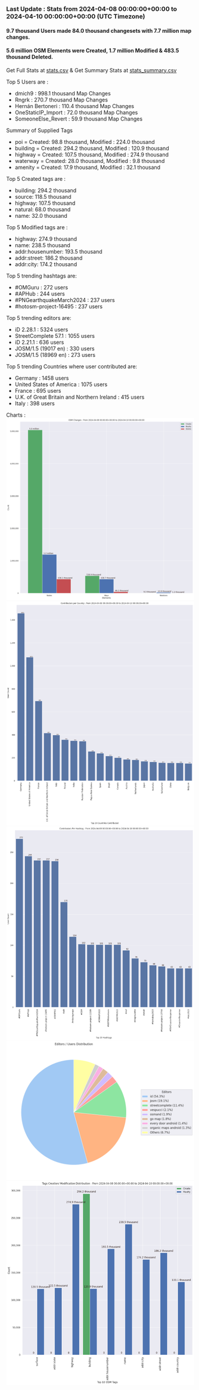 ### Last Update : Stats from 2024-04-08 00:00:00+00:00 to 2024-04-10 00:00:00+00:00 (UTC Timezone)

#### 9.7 thousand Users made 84.0 thousand changesets with 7.7 million map changes.
#### 5.6 million OSM Elements were Created, 1.7 million Modified & 483.5 thousand Deleted.
Get Full Stats at [stats.csv](/stats/Global/Daily/stats.csv)
 & Get Summary Stats at [stats_summary.csv](/stats/Global/Daily/stats_summary.csv)

Top 5 Users are : 
- dmich9 : 998.1 thousand Map Changes
- Rngrk : 270.7 thousand Map Changes
- Hernán Bertoneri : 110.4 thousand Map Changes
- OneStaticIP_Import : 72.0 thousand Map Changes
- SomeoneElse_Revert : 59.9 thousand Map Changes

Summary of Supplied Tags
- poi = Created: 98.8 thousand, Modified : 224.0 thousand
- building = Created: 294.2 thousand, Modified : 120.9 thousand
- highway = Created: 107.5 thousand, Modified : 274.9 thousand
- waterway = Created: 28.0 thousand, Modified : 9.8 thousand
- amenity = Created: 17.9 thousand, Modified : 32.1 thousand


Top 5 Created tags are :
- building: 294.2 thousand
- source: 118.5 thousand
- highway: 107.5 thousand
- natural: 68.0 thousand
- name: 32.0 thousand


Top 5 Modified tags are :
- highway: 274.9 thousand
- name: 238.5 thousand
- addr:housenumber: 193.5 thousand
- addr:street: 186.2 thousand
- addr:city: 174.2 thousand


Top 5 trending hashtags are:
- #OMGuru : 272 users
- #APHub : 244 users
- #PNGearthquakeMarch2024 : 237 users
- #hotosm-project-16495 : 237 users


Top 5 trending editors are:
- iD 2.28.1 : 5324 users
- StreetComplete 57.1 : 1055 users
- iD 2.21.1 : 636 users
- JOSM/1.5 (19017 en) : 330 users
- JOSM/1.5 (18969 en) : 273 users


Top 5 trending Countries where user contributed are:
- Germany : 1458 users
- United States of America : 1075 users
- France : 695 users
- U.K. of Great Britain and Northern Ireland : 415 users
- Italy : 398 users


 Charts : 
![Alt text](./stats_osm_changes.png) 
![Alt text](./stats_users_per_country.png) 
![Alt text](./stats_users_per_hashtag.png) 
![Alt text](./stats_editors_pie_chart.png) 
![Alt text](./stats_tags.png) 
